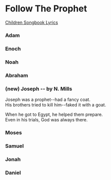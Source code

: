 # Follow The Prophet
[Children Songbook Lyrics](https://www.churchofjesuschrist.org/study/manual/childrens-songbook/follow-the-prophet?lang=eng)

### Adam
### Enoch
### Noah
### Abraham

### (new) Joseph -- by N. Mills
Joseph was a prophet--had a fancy coat.  
His brothers tried to kill him--faked it with a goat.  

When he got to Egypt, he helped them prepare.  
Even in his trials, God was always there.  

### Moses
### Samuel
### Jonah
### Daniel
